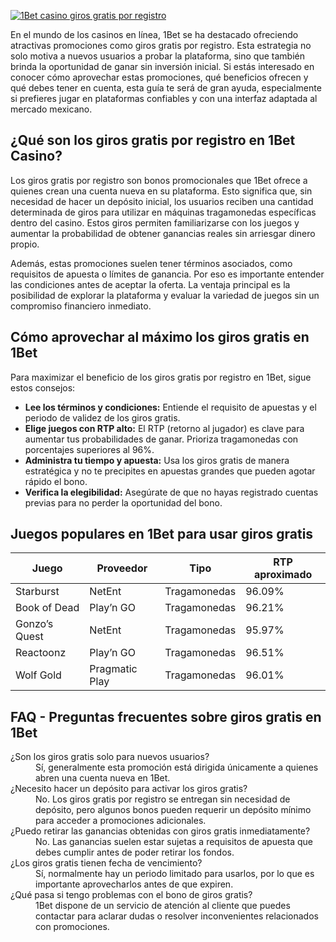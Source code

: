[![1Bet casino giros gratis por registro](https://123-caf.pages.dev/gitsignup.png)](https://vrmoo.ru/Bt82HjjY)

<p>En el mundo de los casinos en línea, 1Bet se ha destacado ofreciendo atractivas promociones como giros gratis por registro. Esta estrategia no solo motiva a nuevos usuarios a probar la plataforma, sino que también brinda la oportunidad de ganar sin inversión inicial. Si estás interesado en conocer cómo aprovechar estas promociones, qué beneficios ofrecen y qué debes tener en cuenta, esta guía te será de gran ayuda, especialmente si prefieres jugar en plataformas confiables y con una interfaz adaptada al mercado mexicano.</p>  <h2>¿Qué son los giros gratis por registro en 1Bet Casino?</h2> <p>Los giros gratis por registro son bonos promocionales que 1Bet ofrece a quienes crean una cuenta nueva en su plataforma. Esto significa que, sin necesidad de hacer un depósito inicial, los usuarios reciben una cantidad determinada de giros para utilizar en máquinas tragamonedas específicas dentro del casino. Estos giros permiten familiarizarse con los juegos y aumentar la probabilidad de obtener ganancias reales sin arriesgar dinero propio.</p> <p>Además, estas promociones suelen tener términos asociados, como requisitos de apuesta o límites de ganancia. Por eso es importante entender las condiciones antes de aceptar la oferta. La ventaja principal es la posibilidad de explorar la plataforma y evaluar la variedad de juegos sin un compromiso financiero inmediato.</p>  <h2>Cómo aprovechar al máximo los giros gratis en 1Bet</h2> <p>Para maximizar el beneficio de los giros gratis por registro en 1Bet, sigue estos consejos:</p> <ul> <li><strong>Lee los términos y condiciones:</strong> Entiende el requisito de apuestas y el periodo de validez de los giros gratis.</li> <li><strong>Elige juegos con RTP alto:</strong> El RTP (retorno al jugador) es clave para aumentar tus probabilidades de ganar. Prioriza tragamonedas con porcentajes superiores al 96%.</li> <li><strong>Administra tu tiempo y apuesta:</strong> Usa los giros gratis de manera estratégica y no te precipites en apuestas grandes que pueden agotar rápido el bono.</li> <li><strong>Verifica la elegibilidad:</strong> Asegúrate de que no hayas registrado cuentas previas para no perder la oportunidad del bono.</li> </ul>  <h2>Juegos populares en 1Bet para usar giros gratis</h2> <table> <thead> <tr> <th>Juego</th> <th>Proveedor</th> <th>Tipo</th> <th>RTP aproximado</th> </tr> </thead> <tbody> <tr> <td>Starburst</td> <td>NetEnt</td> <td>Tragamonedas</td> <td>96.09%</td> </tr> <tr> <td>Book of Dead</td> <td>Play’n GO</td> <td>Tragamonedas</td> <td>96.21%</td> </tr> <tr> <td>Gonzo’s Quest</td> <td>NetEnt</td> <td>Tragamonedas</td> <td>95.97%</td> </tr> <tr> <td>Reactoonz</td> <td>Play’n GO</td> <td>Tragamonedas</td> <td>96.51%</td> </tr> <tr> <td>Wolf Gold</td> <td>Pragmatic Play</td> <td>Tragamonedas</td> <td>96.01%</td> </tr> </tbody> </table>  <h2>FAQ - Preguntas frecuentes sobre giros gratis en 1Bet</h2> <dl> <dt>¿Son los giros gratis solo para nuevos usuarios?</dt> <dd>Sí, generalmente esta promoción está dirigida únicamente a quienes abren una cuenta nueva en 1Bet.</dd>  <dt>¿Necesito hacer un depósito para activar los giros gratis?</dt> <dd>No. Los giros gratis por registro se entregan sin necesidad de depósito, pero algunos bonos pueden requerir un depósito mínimo para acceder a promociones adicionales.</dd>  <dt>¿Puedo retirar las ganancias obtenidas con giros gratis inmediatamente?</dt> <dd>No. Las ganancias suelen estar sujetas a requisitos de apuesta que debes cumplir antes de poder retirar los fondos.</dd>  <dt>¿Los giros gratis tienen fecha de vencimiento?</dt> <dd>Sí, normalmente hay un periodo limitado para usarlos, por lo que es importante aprovecharlos antes de que expiren.</dd>  <dt>¿Qué pasa si tengo problemas con el bono de giros gratis?</dt> <dd>1Bet dispone de un servicio de atención al cliente que puedes contactar para aclarar dudas o resolver inconvenientes relacionados con promociones.</dd> </dl>